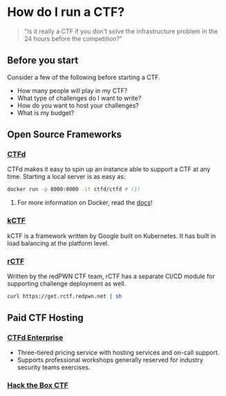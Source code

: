 # How do I run a CTF?

> "Is it really a CTF if you don't solve the infrastructure problem in the 24 hours before the competition?"

## Before you start

Consider a few of the following before starting a CTF.

- How many people will play in my CTF?
- What type of challenges do I want to write?
- How do you want to host your challenges?
- What is my budget?

## **Open Source Frameworks**

### [CTFd](https://docs.ctfd.io) 

CTFd makes it easy to spin up an instance able to support a CTF at any time. Starting a local server is as easy as:

``` bash
docker run -p 8000:8000 -it ctfd/ctfd # (1)
```



1.  For more information on Docker, read the [docs](https://docs.docker.com/)!

### [kCTF](https://google.github.io/kctf/)

kCTF is a framework written by Google built on Kubernetes. It has built in load balancing at the platform level. 


### [rCTF](https://rctf.redpwn.net/)

Written by the redPWN CTF team, rCTF has a separate CI/CD module for supporting challenge deployment as well.

```bash
curl https://get.rctf.redpwn.net | sh
```


## **Paid CTF Hosting**

### [CTFd Enterprise](https://ctfd.io/pricing/)

- Three-tiered pricing service with hosting services and on-call support. 
- Supports professional workshops generally reserved for industry security teams exercises.


### [Hack the Box CTF](https://www.hackthebox.com/business/business-ctf)
